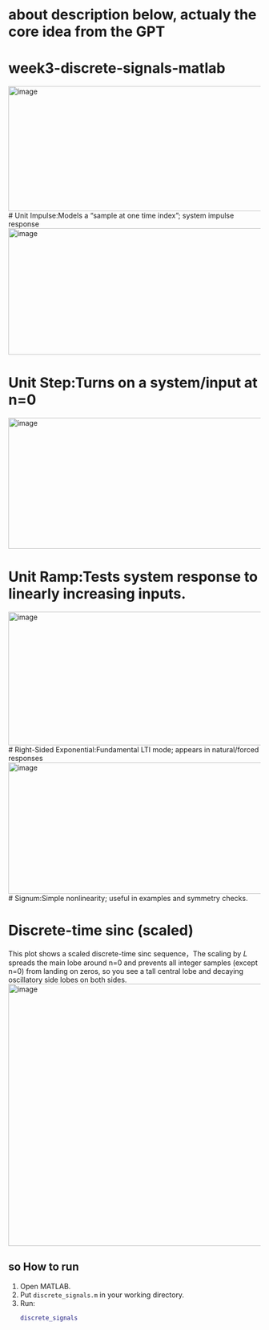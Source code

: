 # about description below, actualy the core idea  from the GPT
# week3-discrete-signals-matlab
<img width="515" height="250" alt="image" src="https://github.com/user-attachments/assets/69b03664-6bd4-484f-a87f-08f48299c6db" />
# Unit Impulse:Models a “sample at one time index”; system impulse response
<img width="526" height="253" alt="image" src="https://github.com/user-attachments/assets/3a6d03c9-657e-47c6-9ba6-d6da7dc2b895" />

# Unit Step:Turns on a system/input at n=0  
<img width="511" height="262" alt="image" src="https://github.com/user-attachments/assets/84735eb1-4b2c-4b0d-90da-6cfba4bf7c56" />

# Unit Ramp:Tests system response to linearly increasing inputs.
<img width="513" height="267" alt="image" src="https://github.com/user-attachments/assets/21293d99-599e-4420-b2c6-e4eb7ca06b2d" />
# Right-Sided Exponential:Fundamental LTI mode; appears in natural/forced responses
<img width="511" height="263" alt="image" src="https://github.com/user-attachments/assets/53512cc0-02af-4a63-8449-a26c32503ace" />
# Signum:Simple nonlinearity; useful in examples and symmetry checks.

# Discrete-time sinc (scaled)
This plot shows a scaled discrete-time sinc sequence，The scaling by 𝐿 spreads the main lobe around n=0 and prevents all integer samples (except n=0) from landing on zeros, so you see a tall central lobe and decaying oscillatory side lobes on both sides.
<img width="695" height="524" alt="image" src="https://github.com/user-attachments/assets/cd1ca42e-fd76-4834-862a-4a6152fdc8a8" />

## so How to run

1. Open MATLAB.
2. Put `discrete_signals.m` in your working directory.
3. Run:
   ```matlab
   discrete_signals


